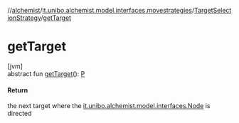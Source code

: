 //[alchemist](../../../index.md)/[it.unibo.alchemist.model.interfaces.movestrategies](../index.md)/[TargetSelectionStrategy](index.md)/[getTarget](get-target.md)

# getTarget

[jvm]\
abstract fun [getTarget](get-target.md)(): [P](../../it.unibo.alchemist.model.interfaces/-route/index.md)

#### Return

the next target where the [it.unibo.alchemist.model.interfaces.Node](../../it.unibo.alchemist.model.interfaces/-node/index.md) is directed
